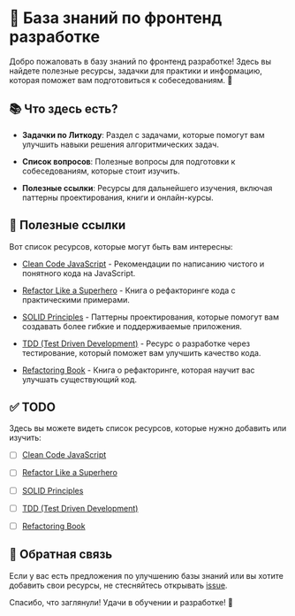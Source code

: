 # 🧠 База знаний по фронтенд разработке

Добро пожаловать в базу знаний по фронтенд разработке! Здесь вы найдете полезные ресурсы, задачки для практики и информацию, которая поможет вам подготовиться к собеседованиям. 🚀

## 📚 Что здесь есть?


- **Задачки по Литкоду**: Раздел с задачами, которые помогут вам улучшить навыки решения алгоритмических задач.
- **Список вопросов**: Полезные вопросы для подготовки к собеседованиям, которые стоит изучить.

- **Полезные ссылки**: Ресурсы для дальнейшего изучения, включая паттерны проектирования, книги и онлайн-курсы.

## 🔗 Полезные ссылки

Вот список ресурсов, которые могут быть вам интересны:


- [Clean Code JavaScript](https://github.com/maksugr/clean-code-javascript) - Рекомендации по написанию чистого и понятного кода на JavaScript.
- [Refactor Like a Superhero](https://github.com/bespoyasov/refactor-like-a-superhero/blob/main/manuscript-ru/README.md) - Книга о рефакторинге кода с практическими примерами.

- [SOLID Principles](https://solidbook.vercel.app/) - Паттерны проектирования, которые помогут вам создавать более гибкие и поддерживаемые приложения.
- [TDD (Test Driven Development)](https://bespoyasov.ru/ttt-tdd/) - Ресурс о разработке через тестирование, который поможет вам улучшить качество кода.

- [Refactoring Book](https://refactoring-book.vercel.app/ru) - Книга о рефакторинге, которая научит вас улучшать существующий код.

## ✅ TODO

Здесь вы можете видеть список ресурсов, которые нужно добавить или изучить:


- [ ] [Clean Code JavaScript](https://github.com/maksugr/clean-code-javascript)
- [ ] [Refactor Like a Superhero](https://github.com/bespoyasov/refactor-like-a-superhero/blob/main/manuscript-ru/README.md)

- [ ] [SOLID Principles](https://solidbook.vercel.app/)
- [ ] [TDD (Test Driven Development)](https://bespoyasov.ru/ttt-tdd/)

- [ ] [Refactoring Book](https://refactoring-book.vercel.app/ru)

## 💬 Обратная связь

Если у вас есть предложения по улучшению базы знаний или вы хотите добавить свои ресурсы, не стесняйтесь открывать [issue](https://github.com/AngelikaSemenova/FrontendKnowledgeHub/issues).

Спасибо, что заглянули! Удачи в обучении и разработке! 🌟